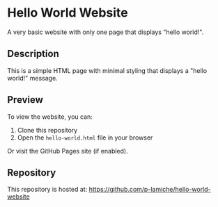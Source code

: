 # Hello World Website

A very basic website with only one page that displays "hello world!".

## Description

This is a simple HTML page with minimal styling that displays a "hello world!" message.

## Preview

To view the website, you can:
1. Clone this repository
2. Open the `hello-world.html` file in your browser

Or visit the GitHub Pages site (if enabled).

## Repository

This repository is hosted at: https://github.com/p-lamiche/hello-world-website
